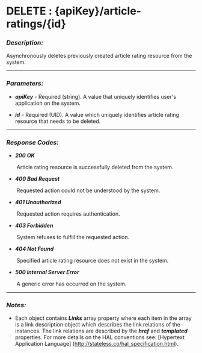 
# DELETE : {apiKey}/article-ratings/{id} 

### *Description:* 
Asynchronously deletes previously created article rating resource from the system. 



* * *
### *Parameters:*


- ***apiKey*** - Required (string). A value that uniquely identifies user&#39;s application on the system. 


- ***id*** - Required (UID). A value which uniquely identifies article rating resource that needs to be deleted. 


* * *
### *Response Codes:*


- ***200  OK*** 

&nbsp;&nbsp;&nbsp;&nbsp;&nbsp;&nbsp; Article rating resource is successfully deleted from the system. 


- ***400  Bad Request*** 

&nbsp;&nbsp;&nbsp;&nbsp;&nbsp;&nbsp; Requested action could not be understood by the system. 


- ***401  Unauthorized*** 

&nbsp;&nbsp;&nbsp;&nbsp;&nbsp;&nbsp; Requested action requires authentication. 


- ***403  Forbidden*** 

&nbsp;&nbsp;&nbsp;&nbsp;&nbsp;&nbsp; System refuses to fulfill the requested action. 


- ***404  Not Found*** 

&nbsp;&nbsp;&nbsp;&nbsp;&nbsp;&nbsp; Specified article rating resource does not exist in the system. 


- ***500  Internal Server Error*** 

&nbsp;&nbsp;&nbsp;&nbsp;&nbsp;&nbsp; A generic error has occurred on the system. 



* * *
### *Notes:* 
- Each object contains ***Links*** array property where each item in the array is a link description object which describes the link relations of the instances. The link relations are described by the ***href*** and ***templated*** properties. For more details on the HAL conventions see: [Hypertext Application Language] (http://stateless.co/hal_specification.html).


